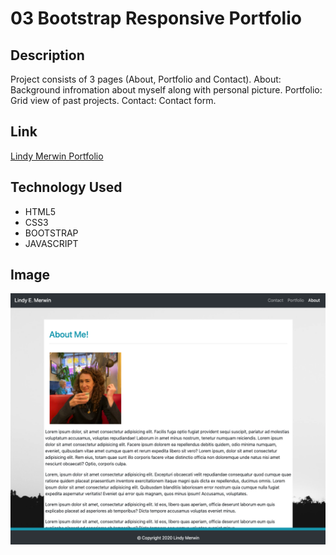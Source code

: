 # 03 Bootstrap Responsive Portfolio

## Description
  Project consists of 3 pages (About, Portfolio and Contact). 
  About: Background infromation about myself along with personal picture.
  Portfolio: Grid view of past projects.
  Contact: Contact form. 

## Link

[Lindy Merwin Portfolio](https://lindyem.github.io/lindyemportfolio/ "Lindy Merwin Portfolio")


## Technology Used
* HTML5
* CSS3
* BOOTSTRAP
* JAVASCRIPT 



## Image

![alt text](./img/aboutPage.png "About")
